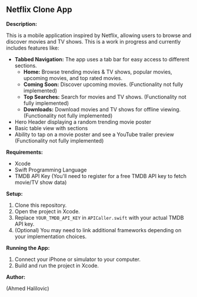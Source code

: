 ## Netflix Clone App

**Description:** 

This is a mobile application inspired by Netflix, allowing users to browse and discover movies and TV shows.  This is a work in progress and currently includes features like:

* **Tabbed Navigation:** The app uses a tab bar for easy access to different sections.
    * **Home:** Browse trending movies & TV shows, popular movies, upcoming movies, and top rated movies.
    * **Coming Soon:** Discover upcoming movies. (Functionality not fully implemented)
    * **Top Searches:** Search for movies and TV shows. (Functionality not fully implemented)
    * **Downloads:** Download movies and TV shows for offline viewing. (Functionality not fully implemented)
* Hero Header displaying a random trending movie poster
* Basic table view with sections
* Ability to tap on a movie poster and see a YouTube trailer preview  (Functionality not fully implemented)

**Requirements:**

* Xcode 
* Swift Programming Language
* TMDB API Key  (You'll need to register for a free TMDB API key to fetch movie/TV show data)

**Setup:**

1. Clone this repository.
2. Open the project in Xcode.
3. Replace `YOUR_TMDB_API_KEY` in `APICaller.swift` with your actual TMDB API key. 
4. (Optional) You may need to link additional frameworks depending on your implementation choices.

**Running the App:**

1. Connect your iPhone or simulator to your computer.
2. Build and run the project in Xcode.


**Author:**

(Ahmed Halilovic)
